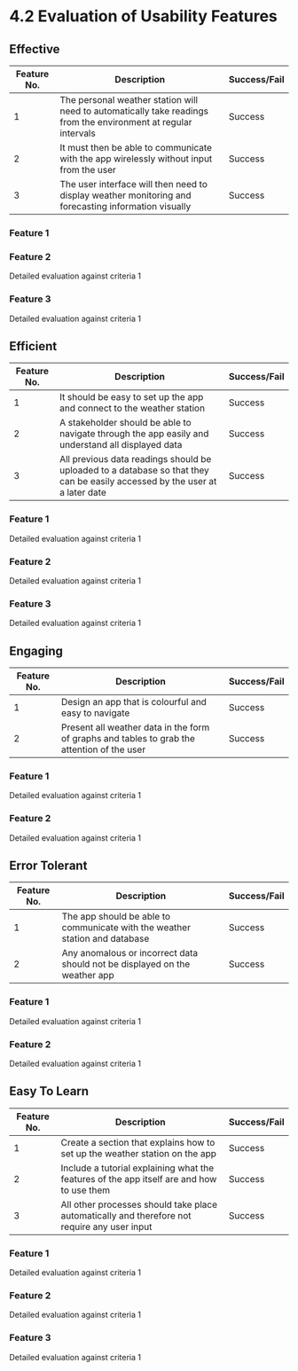 # 4.2 Evaluation of Usability Features

## Effective

| Feature No. | Description                                                                                                      | Success/Fail |
| ----------- | ---------------------------------------------------------------------------------------------------------------- | ------------ |
| 1           | The personal weather station will need to automatically take readings from the environment at regular intervals  | Success      |
| 2           | It must then be able to communicate with the app wirelessly without input from the user                          | Success      |
| 3           | The user interface will then need to display weather monitoring and forecasting information visually             | Success      |

### Feature 1



### Feature 2

Detailed evaluation against criteria 1

### Feature 3

Detailed evaluation against criteria 1

## Efficient

| Feature No. | Description                                                                                                                 | Success/Fail |
| ----------- | --------------------------------------------------------------------------------------------------------------------------- | ------------ |
| 1           | It should be easy to set up the app and connect to the weather station                                                      | Success      |
| 2           | A stakeholder should be able to navigate through the app easily and understand all displayed data                           | Success      |
| 3           | All previous data readings should be uploaded to a database so that they can be easily accessed by the user at a later date | Success      |

### Feature 1

Detailed evaluation against criteria 1

### Feature 2

Detailed evaluation against criteria 1

### Feature 3

Detailed evaluation against criteria 1

## Engaging

| Feature No. | Description                                                                                 | Success/Fail |
| ----------- | ------------------------------------------------------------------------------------------- | ------------ |
| 1           | Design an app that is colourful and easy to navigate                                        | Success      |
| 2           | Present all weather data in the form of graphs and tables to grab the attention of the user | Success      |

### Feature 1

Detailed evaluation against criteria 1

### Feature 2

Detailed evaluation against criteria 1

## Error Tolerant

| Feature No. | Description                                                                 | Success/Fail |
| ----------- | --------------------------------------------------------------------------- | ------------ |
| 1           | The app should be able to communicate with the weather station and database | Success      |
| 2           | Any anomalous or incorrect data should not be displayed on the weather app  | Success      |

### Feature 1

Detailed evaluation against criteria 1

### Feature 2

Detailed evaluation against criteria 1

## Easy To Learn

| Feature No. | Description                                                                                  | Success/Fail |
| ----------- | -------------------------------------------------------------------------------------------- | ------------ |
| 1           | Create a section that explains how to set up the weather station on the app                  | Success      |
| 2           | Include a tutorial explaining what the features of the app itself are and how to use them    | Success      |
| 3           | All other processes should take place automatically and therefore not require any user input | Success      |

### Feature 1

Detailed evaluation against criteria 1

### Feature 2

Detailed evaluation against criteria 1

### Feature 3

Detailed evaluation against criteria 1
